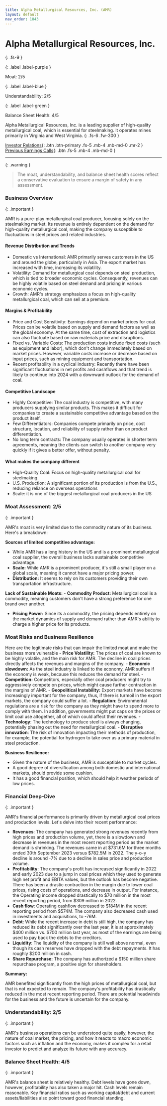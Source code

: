 ```yaml
---
title: Alpha Metallurgical Resources, Inc. (AMR)
layout: default
nav_order: 1843
---
```


# Alpha Metallurgical Resources, Inc.
{: .fs-9 }

{: .label .label-purple }

Moat: 2/5

{: .label .label-blue }

Understandability: 2/5

{: .label .label-green }

Balance Sheet Health: 4/5

Alpha Metallurgical Resources, Inc. is a leading supplier of high-quality metallurgical coal, which is essential for steelmaking. It operates mines primarily in Virginia and West Virginia.
{: .fs-6 .fw-300 }

[Investor Relations](https://www.google.com/search?q=AMR+investor+relations){: .btn .btn-primary .fs-5 .mb-4 .mb-md-0 .mr-2 }
[Previous Earnings Calls](https://discountingcashflows.com/company/AMR/transcripts/){: .btn .fs-5 .mb-4 .mb-md-0 }

---

{: .warning }
>The moat, understandability, and balance sheet health scores reflect a conservative evaluation to ensure a margin of safety in any assessment.



### Business Overview
{: .important }

AMR is a pure-play metallurgical coal producer, focusing solely on the steelmaking market. Its revenue is entirely dependent on the demand for high-quality metallurgical coal, making the company susceptible to fluctuations in steel prices and related industries.

#### Revenue Distribution and Trends
  - Domestic vs International: AMR primarily serves customers in the US and around the globe, particularly in Asia. The export market has increased with time, increasing its volatility.
  - Volatility: Demand for metallurgical coal depends on steel production, which is tied to broader economic cycles. Consequently, revenues can be highly volatile based on steel demand and pricing in various economic cycles.
  - Growth: AMR's strategy emphasizes a focus on high-quality metallurgical coal, which can sell at a premium.
 

#### Margins & Profitability
  - Price and Cost Sensitivity: Earnings depend on market prices for coal. Prices can be volatile based on supply and demand factors as well as the global economy. At the same time, cost of extraction and logistics can also fluctuate based on raw materials price and disruptions.
  - Fixed vs. Variable Costs: The production costs include fixed costs (such as equipment and labor), which don't change immediately based on market prices. However, variable costs increase or decrease based on input prices, such as mining equipment and transportation.
  -  Recent profitability in a cyclical industry: Recently there have been significant fluctuations in net profits and cashflows and that trend is likely to continue into 2024 with a downward outlook for the demand of coal.
  

#### Competitive Landscape
  - Highly Competitive: The coal industry is competitive, with many producers supplying similar products. This makes it difficult for companies to create a sustainable competitive advantage based on the product itself.
  - Few Differentiators: Companies compete primarily on price, cost structure, location, and reliability of supply rather than on product differentiation.
  - No long term contracts: The company usually operates in shorter term agreements, meaning the clients can switch to another company very quickly if it gives a better offer, without penalty.

#### What makes the company different
  - High-Quality Coal: Focus on high-quality metallurgical coal for steelmaking.
  - U.S. Production: A significant portion of its production is from the U.S., reducing reliance on overseas operations
  - Scale: it is one of the biggest metallurgical coal producers in the US

### Moat Assessment: 2/5
{: .important }

AMR's moat is very limited due to the commodity nature of its business. Here's a breakdown:

**Sources of limited competitive advantage:**
  -  While AMR has a long history in the US and is a prominent metallurgical coal supplier, the overall business lacks sustainable competitive advantage.
  -  **Scale:** While AMR is a prominent producer, it's still a small player on a global scale, meaning it cannot have a major pricing power.
  -  **Distribution:** It seems to rely on its customers providing their own transportation infrastructure.

**Lack of Sustainable Moats:**
    - **Commodity Product:** Metallurgical coal is a commodity, meaning customers don't have a strong preference for one brand over another.
   - **Pricing Power:** Since its a commodity, the pricing depends entirely on the market dynamics of supply and demand rather than AMR's ability to charge a higher price for its products.

### Moat Risks and Business Resilience
Here are the legitimate risks that can impair the limited moat and make the business more vulnerable
    - **Price Volatility:** The prices of coal are known to be highly volatile, and the main risk for AMR. The decline in coal prices directly affects the revenues and margins of the company.
     - **Economic slowdown:** As the steel industry is linked to the economy, AMR suffers if the economy is weak, because this reduces the demand for steel.
    -  **Competition:** Competitors, especially other coal producers might try to aggressively compete on prices, which might cause further contraction in the margins of AMR.
     - **Geopolitical Instability:** Export markets have become increasingly important for the company, thus, if there is turmoil in the export markets, the company could suffer a lot.
     - **Regulation**: Environmental regulations are a risk for the company as they might have to spend more to comply with them. In addition, governments might put caps on the prices or limit coal use altogether, all of which could affect their revenues.
    - **Technology**: The technology to produce steel is always changing, potentially phasing out the need for metallurgical coal.
        - **Disruptive innovation**: The risk of innovation impacting their methods of production, for example, the potential for hydrogen to take over as a primary material in steel production.

**Business Resilience:**

*   Given the nature of the business, AMR is susceptible to market cycles. 
*   A good degree of diversification among both domestic and international markets, should provide some cushion.
*   It has a good financial position, which should help it weather periods of low prices.

### Financial Deep-Dive
{: .important }

AMR's financial performance is primarily driven by metallurgical coal prices and production levels. Let's delve into their recent performance:

*   **Revenues**: The company has generated strong revenues recently from high prices and production volume, yet, there is a slowdown and decrease in revenues in the most recent reporting period as the market demand is shrinking. The revenues came in at $731.6M for three months ended 30th September 2023 versus $782.5M in 2022. The y-o-y decline is around -7% due to a decline in sales price and production volume.
*   **Profitability**: The company's profit has increased significantly in 2022 and early 2023 due to a jump in coal prices which they used to generate high net profit and EBITA values, but the outlook has become negative. There has been a drastic contraction in the margin due to lower coal prices, rising costs of operations, and decrease in output. For instance, the Operating income dropped drastically to $70 million in the most recent reporting period, from $309 million in 2022.
*   **Cash flow**: Operating cashflow decreased to $184M in the recent reporting period from $574M. The company also decreased cash used in investments and acquisitions, to -76M.
*   **Debt**: While the recent increase in debt is still high, the company has reduced its debt significantly over the last year, it is at approximately $400 million vs. $700 million last year, as most of the earnings are being used to pay back the debts to the creditors.
*   **Liquidity**: The liquidity of the company is still well above normal, even though its cash reserves have dropped with the debt repayments. It has roughly $200 million in cash.
*   **Share Repurchase:** The company has authorized a $150 million share repurchase program, a positive sign for shareholders.

**Summary:**

AMR benefited significantly from the high prices of metallurgical coal, but that is not expected to remain. The company's profitability has drastically reduced in the most recent reporting period. There are potential headwinds for the business and the future is uncertain for the company.

### Understandability: 2/5
{: .important }

AMR's business operations can be understood quite easily, however, the nature of coal market, the pricing, and how it reacts to macro economic factors such as inflation and the economy, makes it complex for a retail investor to predict and analyze its future with any accuracy.

### Balance Sheet Health: 4/5
{: .important }

AMR's balance sheet is relatively healthy. Debt levels have gone down, however, profitability has also taken a major hit. Cash levels remain reasonable. Key financial ratios such as working capital/debt and current assets/liabilities also point toward good financial standing. 
